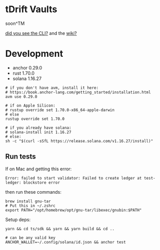 # tDrift Vaults

soon^TM


[did you see the CLI?](./ts/sdk/README.md) and the [wiki?](https://github.com/drift-labs/drift-vaults/wiki)


# Development

* anchor 0.29.0
* rust 1.70.0
* solana 1.16.27

```shell
# if you don't have avm, install it here:
# https://book.anchor-lang.com/getting_started/installation.html
avm use 0.29.0

# if on Apple Silicon:
# rustup override set 1.70.0-x86_64-apple-darwin
# else
rustup override set 1.70.0

# if you already have solana:
# solana-install init 1.16.27
# else:
sh -c "$(curl -sSfL https://release.solana.com/v1.16.27/install)"
```

## Run tests
If on Mac and getting this error:
```shell
Error: failed to start validator: Failed to create ledger at test-ledger: blockstore error
```
then run these commands:
```shell
brew install gnu-tar
# Put this in ~/.zshrc
export PATH="/opt/homebrew/opt/gnu-tar/libexec/gnubin:$PATH"
```

Setup deps:
```shell
yarn && cd ts/sdk && yarn && yarn build && cd ..

# can be any valid key
ANCHOR_WALLET=~/.config/solana/id.json && anchor test
```